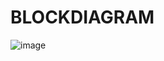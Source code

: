 # BLOCKDIAGRAM

![image](https://user-images.githubusercontent.com/102902139/168423287-4b34b31d-83af-4417-935f-74ffdfa4fd62.png)
